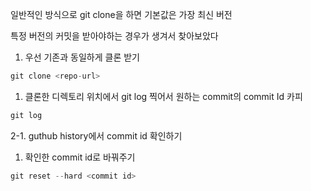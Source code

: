 일반적인 방식으로 git clone을 하면 기본값은 가장 최신 버전

특정 버전의 커밋을 받아야하는 경우가 생겨서 찾아보았다

1.  우선 기존과 동일하게 클론 받기

```jsx
git clone <repo-url>
```

1. 클론한 디렉토리 위치에서 git log 찍어서 원하는 commit의 commit Id 카피

```jsx
git log
```

2-1. guthub history에서 commit id 확인하기

1. 확인한 commit id로 바꿔주기

```jsx
git reset --hard <commit id>
```